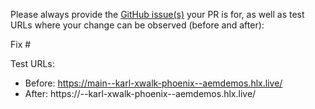 Please always provide the [GitHub issue(s)](../issues) your PR is for, as well as test URLs where your change can be observed (before and after):

Fix #<gh-issue-id>

Test URLs:
- Before: https://main--karl-xwalk-phoenix--aemdemos.hlx.live/
- After: https://<branch>--karl-xwalk-phoenix--aemdemos.hlx.live/
